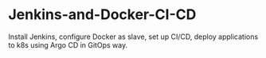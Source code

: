 # Jenkins-and-Docker-CI-CD
Install Jenkins, configure Docker as slave, set up CI/CD, deploy applications to k8s using Argo CD in GitOps way.
